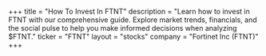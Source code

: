 +++
title = "How To Invest In FTNT"
description = "Learn how to invest in FTNT with our comprehensive guide. Explore market trends, financials, and the social pulse to help you make informed decisions when analyzing $FTNT."
ticker = "FTNT"
layout = "stocks"
company = "Fortinet Inc (FTNT)"
+++

